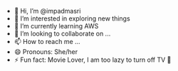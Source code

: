 - 👋 Hi, I’m @impadmasri
- 👀 I’m interested in exploring new things
- 🌱 I’m currently learning AWS
- 💞️ I’m looking to collaborate on ...
- 📫 How to reach me ...
- 😄 Pronouns: She/her
- ⚡ Fun fact: Movie Lover, I am too lazy to turn off TV 🤪

<!---
impadmasri/impadmasri is a ✨ special ✨ repository because its `README.md` (this file) appears on your GitHub profile.
You can click the Preview link to take a look at your changes.
--->
